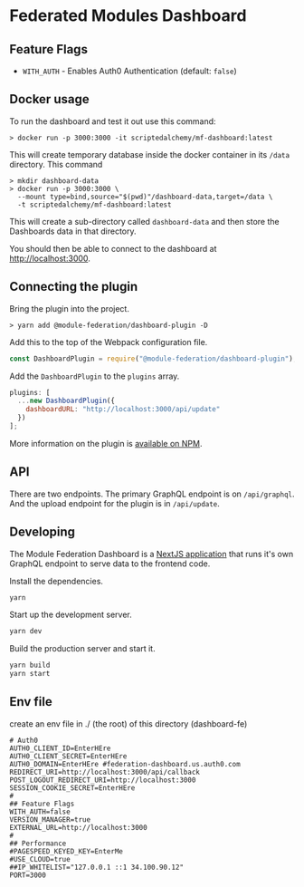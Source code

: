 # Federated Modules Dashboard

## Feature Flags

- `WITH_AUTH` - Enables Auth0 Authentication (default: `false`)

## Docker usage

To run the dashboard and test it out use this command:

```shell script
> docker run -p 3000:3000 -it scriptedalchemy/mf-dashboard:latest
```

This will create temporary database inside the docker container in its `/data` directory. This command

```shell script
> mkdir dashboard-data
> docker run -p 3000:3000 \
  --mount type=bind,source="$(pwd)"/dashboard-data,target=/data \
  -t scriptedalchemy/mf-dashboard:latest
```

This will create a sub-directory called `dashboard-data` and then store the Dashboards data in that directory.

You should then be able to connect to the dashboard at [http://localhost:3000](http://localhost:3000).

## Connecting the plugin

Bring the plugin into the project.

```shell script
> yarn add @module-federation/dashboard-plugin -D
```

Add this to the top of the Webpack configuration file.

```js
const DashboardPlugin = require("@module-federation/dashboard-plugin");
```

Add the `DashboardPlugin` to the `plugins` array.

```js
plugins: [
  ...new DashboardPlugin({
    dashboardURL: "http://localhost:3000/api/update"
  })
];
```

More information on the plugin is [available on NPM](https://www.npmjs.com/package/@module-federation/dashboard-plugin).

## API

There are two endpoints. The primary GraphQL endpoint is on `/api/graphql`. And the upload endpoint for the plugin is in `/api/update`.

## Developing

The Module Federation Dashboard is a [NextJS application](https://nextjs.org/) that runs it's own GraphQL endpoint to serve data to the frontend code.

Install the dependencies.

```bash
yarn
```

Start up the development server.

```bash
yarn dev
```

Build the production server and start it.

```bash
yarn build
yarn start
```


## Env file
create an env file in ./ (the root) of this directory (dashboard-fe)


```
# Auth0
AUTH0_CLIENT_ID=EnterHEre
AUTH0_CLIENT_SECRET=EnterHEre
AUTH0_DOMAIN=EnterHEre #federation-dashboard.us.auth0.com
REDIRECT_URI=http://localhost:3000/api/callback
POST_LOGOUT_REDIRECT_URI=http://localhost:3000
SESSION_COOKIE_SECRET=EnterHEre
#
## Feature Flags
WITH_AUTH=false
VERSION_MANAGER=true
EXTERNAL_URL=http://localhost:3000
#
## Performance
#PAGESPEED_KEYED_KEY=EnterMe
#USE_CLOUD=true
##IP_WHITELIST="127.0.0.1 ::1 34.100.90.12"
PORT=3000

```
